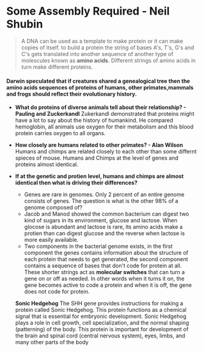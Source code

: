 # Some Assembly Required - Neil Shubin

> A DNA can be used as a template to make protein or it can make copies of itself. to build a protein the string of bases A's, T's, G's and C's 
> gets translated into another sequence of another type of molescules known as <b>amino acids</b>. Different strings of amino acids
> in turn make different proteins.

#### Darwin speculated that if creatures shared a genealogical tree then the amino acids sequences of proteins of humans, other primates,mammals and frogs should reflect their evolutionary history.

- <b> What do proteins of diverse animals tell about their relationship? - Pauling and Zuckerkandl</b>
Zukerkandl demonstrated that proteins might have a lot to say about the history of humankind. He compared hemoglobin, all animals
use oxygen for their metabolism and this blood protein carries oxygen to all organs.
- <b> How closely are humans related to other primates? - Alan Wilson</b>
  Humans and chimps are related closely to each other than some differnt spieces of mouse. Humans and Chimps at the level of genes and proteins almost identical.
- <b> If at the genetic and protien level, humans and chimps are almost identical then what is driving their differences?</b>
  - Genes are rare in genomes. Only 2 percent of an entire genome consists of genes. The question is what is the other 98% of a genome composed of?
  - Jacob and Manod showed the common bacterium can digest two kind of sugars in its environment, glucose and lactose. When glocose
  is abundant and lactose is rare, its amino acids make a protien than can digest glucose and the reverse when lactose is more easily available.
  - Two components in the bacterial genome exists, in the first component the genes contains information about the structure of each protein that needs to get generated, the second component contains a sequence of bases that don't code for protein at all. These shorter strings act as <b>molecular switches</b> that can turn a gene on or off as needed. In other words when it turns it on, the gene becomes active to code a protein and when it is off, the gene does not code for protein.

  <b>Sonic Hedgehog</b>
The SHH gene provides instructions for making a protein called Sonic Hedgehog. This protein functions as a chemical signal that is essential for embryonic development. Sonic Hedgehog plays a role in cell growth, cell specialization, and the normal shaping (patterning) of the body. This protein is important for development of the brain and spinal cord (central nervous system), eyes, limbs, and many other parts of the body
 
